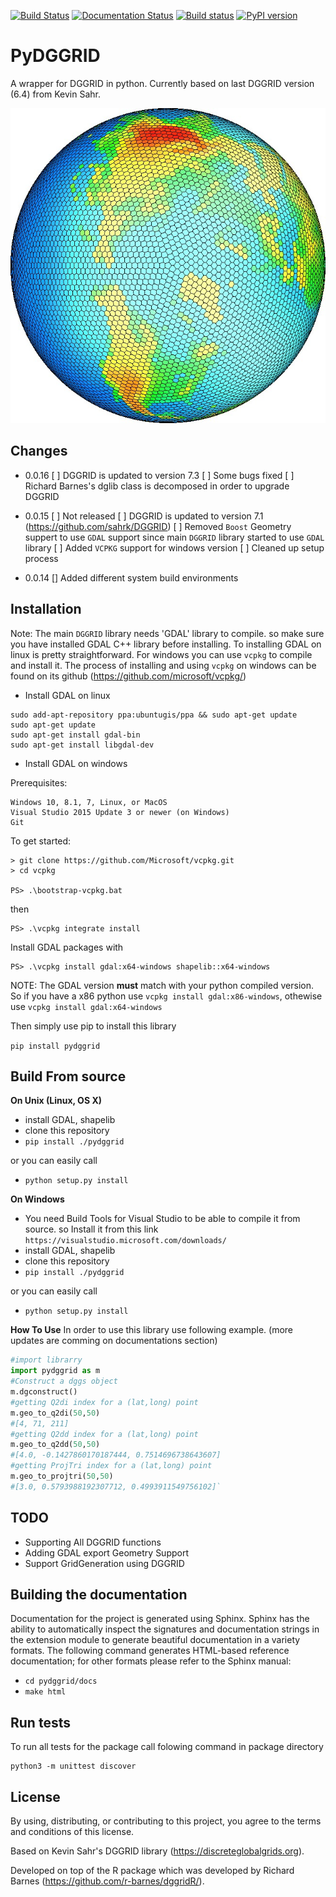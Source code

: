 
[![Build Status](https://travis-ci.org/am2222/pydggrid.svg?branch=master)](https://travis-ci.org/am2222/pydggrid)  [![Documentation Status](https://readthedocs.org/projects/pydggrid/badge/?version=latest)](https://pydggrid.readthedocs.io/en/latest/?badge=latest)  [![Build status](https://ci.appveyor.com/api/projects/status/pldf8fuw9bd5mvsm?svg=true)](https://ci.appveyor.com/project/am2222/pydggrid)   [![PyPI version](https://badge.fury.io/py/pydggrid.svg)](https://badge.fury.io/py/pydggrid)

      
      
PyDGGRID
==============

A wrapper for DGGRID in python. Currently based on last DGGRID version (6.4) from Kevin Sahr.

<p align="center">
  <img src="https://github.com/am2222/pydggrid/blob/master/docs/L6kmP.jpg?raw=true" alt="SPyDGGRID"/>
</p>


Changes
------------
- 0.0.16
[ ] DGGRID is updated to version 7.3
[ ] Some bugs fixed
[ ] Richard Barnes's dglib class is decomposed in order to upgrade DGGRID 

- 0.0.15
[ ] Not released
[ ] DGGRID is updated to version 7.1 (https://github.com/sahrk/DGGRID)
[ ] Removed `Boost` Geometry suppert to use `GDAL` support since main `DGGRID` library started to use `GDAL` library
[ ] Added `VCPKG` support for windows version
[ ] Cleaned up setup process

- 0.0.14
[] Added different system build environments 


Installation
------------

Note: The main `DGGRID` library needs 'GDAL' library to compile. so make sure you have installed GDAL C++ library before installing. To installing GDAL on linux is pretty straightforward. For windows you can use `vcpkg` to compile and install it. The process of installing and using `vcpkg` on windows can be found on its github (https://github.com/microsoft/vcpkg/)

- Install GDAL on linux
```
sudo add-apt-repository ppa:ubuntugis/ppa && sudo apt-get update
sudo apt-get update
sudo apt-get install gdal-bin
sudo apt-get install libgdal-dev
```

- Install GDAL on windows

Prerequisites:
```
Windows 10, 8.1, 7, Linux, or MacOS
Visual Studio 2015 Update 3 or newer (on Windows)
Git
```
To get started:
```
> git clone https://github.com/Microsoft/vcpkg.git
> cd vcpkg

PS> .\bootstrap-vcpkg.bat
```
then

```
PS> .\vcpkg integrate install
```
Install GDAL packages with
```
PS> .\vcpkg install gdal:x64-windows shapelib::x64-windows
```
NOTE: The GDAL version **must** match with your python compiled version. So if you have a x86 python use `vcpkg install gdal:x86-windows`, othewise use `vcpkg install gdal:x64-windows`

Then simply use pip to install this library

`pip install pydggrid`


Build From source
------------
**On Unix (Linux, OS X)**
 - install GDAL, shapelib
 - clone this repository
 - `pip install ./pydggrid`
 
 or you can easily call
 
 - `python setup.py install`
 
**On Windows**
 - You need Build Tools for Visual Studio to be able to compile it from source. so Install it from this link `https://visualstudio.microsoft.com/downloads/`
 - install GDAL, shapelib
 - clone this repository
 - `pip install ./pydggrid`
 
 or you can easily call
 
 - `python setup.py install`

**How To Use**
In order to use this library use following example. (more updates are comming on documentations section)
```python
#import librarry
import pydggrid as m
#Construct a dggs object
m.dgconstruct()
#getting Q2di index for a (lat,long) point
m.geo_to_q2di(50,50)
#[4, 71, 211]
#getting Q2dd index for a (lat,long) point
m.geo_to_q2dd(50,50)
#[4.0, -0.1427860170187444, 0.7514696738643607]
#getting ProjTri index for a (lat,long) point
m.geo_to_projtri(50,50)
#[3.0, 0.5793988192307712, 0.4993911549756102]`
```



TODO
--------------------------
- Supporting All DGGRID functions
- Adding GDAL export Geometry Support
- Support GridGeneration using DGGRID 

Building the documentation
--------------------------

Documentation for the project is generated using Sphinx. Sphinx has the
ability to automatically inspect the signatures and documentation strings in
the extension module to generate beautiful documentation in a variety formats.
The following command generates HTML-based reference documentation; for other
formats please refer to the Sphinx manual:

 - `cd pydggrid/docs`
 - `make html`


Run tests
---------
To run all tests for the package call folowing command in package directory

```
python3 -m unittest discover
```

License
-------

By using, distributing, or contributing to this project, you agree to the
terms and conditions of this license.

Based on Kevin Sahr's DGGRID library (https://discreteglobalgrids.org).

Developed on top of the R package which was developed by Richard Barnes (https://github.com/r-barnes/dggridR/).